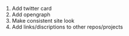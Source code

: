 1. Add twitter card
2. Add opengraph
3. Make consistent site look
4. Add links/discriptions to other repos/projects

